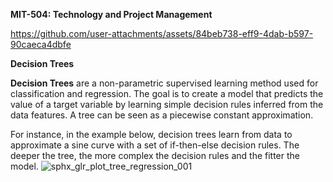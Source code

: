 **MIT-504: Technology and Project Management**

https://github.com/user-attachments/assets/84beb738-eff9-4dab-b597-90caeca4dbfe

**Decision Trees**

**Decision Trees** are a non-parametric supervised learning method used for classification and regression. The goal is to create a model that predicts the value of a target variable by learning simple decision rules inferred from the data features. A tree can be seen as a piecewise constant approximation.

For instance, in the example below, decision trees learn from data to approximate a sine curve with a set of if-then-else decision rules. The deeper the tree, the more complex the decision rules and the fitter the model.
![sphx_glr_plot_tree_regression_001](https://github.com/user-attachments/assets/d6eb8f20-476b-4370-98b8-9f7cac9b54fc)
